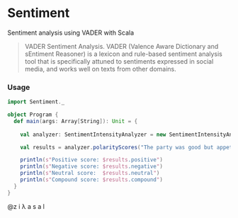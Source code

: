 # Sentiment
Sentiment analysis using VADER with Scala

> VADER Sentiment Analysis. VADER (Valence Aware Dictionary and sEntiment Reasoner) is a lexicon and rule-based sentiment analysis tool that is specifically attuned to sentiments expressed in social media, and works well on texts from other domains.

### Usage

```scala
import Sentiment._

object Program {
  def main(args: Array[String]): Unit = {
  
    val analyzer: SentimentIntensityAnalyzer = new SentimentIntensityAnalyzer

    val results = analyzer.polarityScores("The party was good but appetizers and drinks were poorly selected.")

    println(s"Positive score: $results.positive")
    println(s"Negative score: $results.negative")
    println(s"Neutral score:  $results.neutral")
    println(s"Compound score: $results.compound")
  }
}
```

@z i λ a s a l
